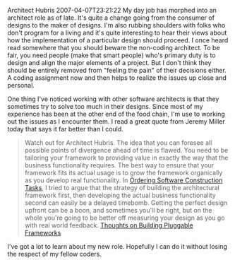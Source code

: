 Architect Hubris
2007-04-07T23:21:22
My day job has morphed into an architect role as of late. It's quite a change going from the consumer of designs to the maker of designs. I'm also rubbing shoulders with folks who don't program for a living and it's quite interesting to hear their views about how the implementation of a particular design should proceed. I once heard read somewhere that you should beware the non-coding architect. To be fair, you need people (make that smart people) who's primary duty is to design and align the major elements of a project. But I don't think they should be entirely removed from "feeling the pain" of their decisions either. A coding assignment now and then helps to realize the issues up close and personal.

One thing I've noticed working with other software architects is that they sometimes try to solve too much in their designs. Since most of my experience has been at the other end of the food chain, I'm use to working out the issues as I encounter them. I read a great quote from Jeremy Miller today that says it far better than I could.

> Watch out for Architect Hubris. The idea that you can foresee all possible points of divergence ahead of time is flawed. You need to be tailoring your framework to providing value in exactly the way that the business functionality requires. The best way to ensure that your framework fits its actual usage is to grow the framework organically as you develop real functionality. In [Ordering Software Construction Tasks](http://codebetter.com/blogs/jeremy.miller/archive/2005/11/26/135098.aspx), I tried to argue that the strategy of building the architectural framework first, then developing the actual business functionality second can easily be a delayed timebomb. Getting the perfect design upfront can be a boon, and sometimes you'll be right, but on the whole you're going to be better off measuring your design as you go with real world feedback. [Thoughts on Building Pluggable Frameworks](http://codebetter.com/blogs/jeremy.miller/archive/2007/04/04/Thoughts-on-Building-Pluggable-Frameworks.aspx)

I've got a lot to learn about my new role. Hopefully I can do it without losing the respect of my fellow coders.
